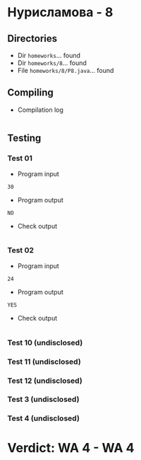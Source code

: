 # Нурисламова - 8
## Directories
- Dir `homeworks`... found
- Dir `homeworks/8`... found
- File `homeworks/8/P8.java`... found
## Compiling
- Compilation log
```

```
## Testing
### Test 01
- Program input
```
30

```
- Program output
```
NO

```
- Check output
```

```
### Test 02
- Program input
```
24

```
- Program output
```
YES

```
- Check output
```

```
### Test 10 (undisclosed)
### Test 11 (undisclosed)
### Test 12 (undisclosed)
### Test 3 (undisclosed)
### Test 4 (undisclosed)
# Verdict: **WA 4** - WA 4
